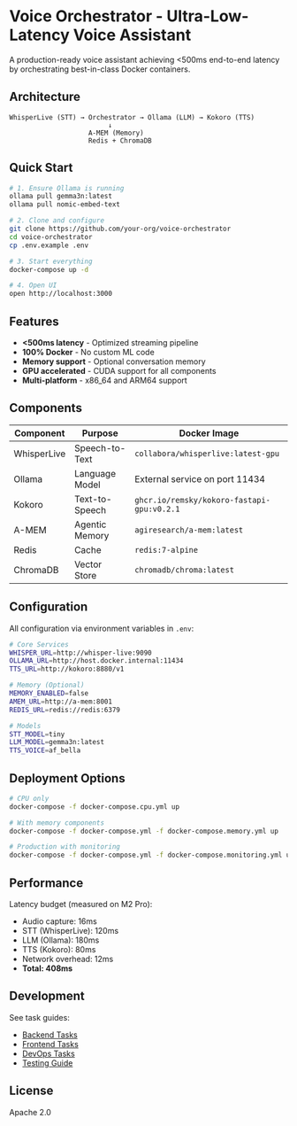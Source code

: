 # Voice Orchestrator - Ultra-Low-Latency Voice Assistant

A production-ready voice assistant achieving <500ms end-to-end latency by orchestrating best-in-class Docker containers.

## Architecture

```
WhisperLive (STT) → Orchestrator → Ollama (LLM) → Kokoro (TTS)
                         ↓
                    A-MEM (Memory)
                    Redis + ChromaDB
```

## Quick Start

```bash
# 1. Ensure Ollama is running
ollama pull gemma3n:latest
ollama pull nomic-embed-text

# 2. Clone and configure
git clone https://github.com/your-org/voice-orchestrator
cd voice-orchestrator
cp .env.example .env

# 3. Start everything
docker-compose up -d

# 4. Open UI
open http://localhost:3000
```

## Features

- **<500ms latency** - Optimized streaming pipeline
- **100% Docker** - No custom ML code
- **Memory support** - Optional conversation memory
- **GPU accelerated** - CUDA support for all components
- **Multi-platform** - x86_64 and ARM64 support

## Components

| Component | Purpose | Docker Image |
|-----------|---------|--------------|
| WhisperLive | Speech-to-Text | `collabora/whisperlive:latest-gpu` |
| Ollama | Language Model | External service on port 11434 |
| Kokoro | Text-to-Speech | `ghcr.io/remsky/kokoro-fastapi-gpu:v0.2.1` |
| A-MEM | Agentic Memory | `agiresearch/a-mem:latest` |
| Redis | Cache | `redis:7-alpine` |
| ChromaDB | Vector Store | `chromadb/chroma:latest` |

## Configuration

All configuration via environment variables in `.env`:

```bash
# Core Services
WHISPER_URL=http://whisper-live:9090
OLLAMA_URL=http://host.docker.internal:11434
TTS_URL=http://kokoro:8880/v1

# Memory (Optional)
MEMORY_ENABLED=false
AMEM_URL=http://a-mem:8001
REDIS_URL=redis://redis:6379

# Models
STT_MODEL=tiny
LLM_MODEL=gemma3n:latest
TTS_VOICE=af_bella
```

## Deployment Options

```bash
# CPU only
docker-compose -f docker-compose.cpu.yml up

# With memory components
docker-compose -f docker-compose.yml -f docker-compose.memory.yml up

# Production with monitoring
docker-compose -f docker-compose.yml -f docker-compose.monitoring.yml up
```

## Performance

Latency budget (measured on M2 Pro):
- Audio capture: 16ms
- STT (WhisperLive): 120ms  
- LLM (Ollama): 180ms
- TTS (Kokoro): 80ms
- Network overhead: 12ms
- **Total: 408ms**

## Development

See task guides:
- [Backend Tasks](backend-tasks.md)
- [Frontend Tasks](frontend-tasks.md)
- [DevOps Tasks](devops-tasks.md)
- [Testing Guide](testing-guide.md)

## License

Apache 2.0